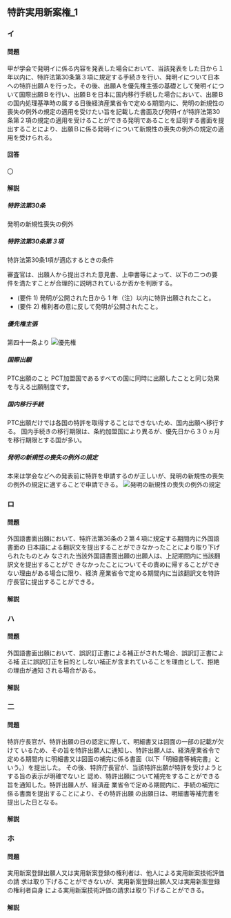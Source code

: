 ## 特許実用新案権_1

### イ

#### 問題
甲が学会で発明イに係る内容を発表した場合において、当該発表をした日から１年以内に、特許法第30条第３項に規定する手続きを行い、発明イについて日本への特許出願Ａを行った。その後、出願Ａを優先権主張の基礎として発明イについて国際出願Ｂを行い、出願Ｂを日本に国内移行手続した場合において、出願Ｂの国内処理基準時の属する日後経済産業省令で定める期間内に、発明の新規性の喪失の例外の規定の適用を受けたい旨を記載した書面及び発明イが特許法第30条第２項の規定の適用を受けることができる発明であることを証明する書面を提出することにより、出願Ｂに係る発明イについて新規性の喪失の例外の規定の適用を受けられる。

#### 回答
〇

#### 解説

##### 特許法第30条
発明の新規性喪失の例外

##### 特許法第30条第３項
特許法第30条1項が適応するときの条件

審査官は、出願人から提出された意見書、上申書等によって、以下の二つの要
件を満たすことが合理的に説明されているか否かを判断する。
* (要件 1) 発明が公開された日から 1 年（注）以内に特許出願されたこと。
* (要件 2) 権利者の意に反して発明が公開されたこと。

##### 優先権主張
第四十一条より
![優先権](https://www.shouhyou.com/images/kokuyu.png)

##### 国際出願
PTC出願のこと
PCT加盟国であるすべての国に同時に出願したことと同じ効果を与える出願制度です。

##### 国内移行手続
PTC出願だけでは各国の特許を取得することはできないため、国内出願へ移行する。
国内手続きの移行期限は、条約加盟国により異るが、優先日から３０ヵ月を移行期限とする国が多い。

##### 発明の新規性の喪失の例外の規定
本来は学会などへの発表前に特許を申請するのが正しいが、発明の新規性の喪失の例外の規定に適することで申請できる。
![発明の新規性の喪失の例外の規定](https://www.jpo.go.jp/system/laws/rule/guideline/patent/document/hatumei_reigai/01.jpg)


### ロ

#### 問題
外国語書面出願において、特許法第36条の２第４項に規定する期間内に外国語書面の
日本語による翻訳文を提出することができなかったことにより取り下げられたものとみ
なされた当該外国語書面出願の出願人は、上記期間内に当該翻訳文を提出することがで
きなかったことについてその責めに帰することができない理由がある場合に限り、経済
産業省令で定める期間内に当該翻訳文を特許庁長官に提出することができる。

#### 解説

### ハ

#### 問題
外国語書面出願において、誤訳訂正書による補正がされた場合、誤訳訂正書による補
正に誤訳訂正を目的としない補正が含まれていることを理由として、拒絶の理由が通知
される場合がある。

#### 解説

### 二

#### 問題
特許庁長官が、特許出願の日の認定に際して、明細書又は図面の一部の記載が欠けて
いるため、その旨を特許出願人に通知し、特許出願人は、経済産業省令で定める期間内
に明細書又は図面の補完に係る書面（以下「明細書等補完書」という。）を提出した。
その後、特許庁長官が、当該特許出願が特許を受けようとする旨の表示が明確でないと
認め、特許出願について補完をすることができる旨を通知した。特許出願人が、経済産
業省令で定める期間内に、手続の補完に係る書面を提出することにより、その特許出願
の出願日は、明細書等補完書を提出した日となる。

#### 解説

### ホ

#### 問題
実用新案登録出願人又は実用新案登録の権利者は、他人による実用新案技術評価の請
求は取り下げることができないが、実用新案登録出願人又は実用新案登録の権利者自身
による実用新案技術評価の請求は取り下げることができる。

#### 解説
